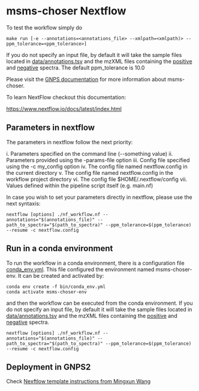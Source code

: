 # msms-choser Nextflow

To test the workflow simply do

```
make run [-e --annotations=<annotations_file> --xmlpath=<xmlpath)> --ppm_tolerance=<ppm_tolerance>]
```

If you do not specify an input file, by default it will take the sample files located in [data/annotations.tsv](data/annotations.tsv) and the mzXML files containing the [positive](data/sulfamethizine_positive_2pt5uL_01.mzXML) and [negative](data/sulfamethizine_negative_2pt5uL_01.mzXML) spectra. The default ppm_tolerance is 10.0

Please visit the [GNPS documentation](https://ccms-ucsd.github.io/GNPSDocumentation/toolindex/) for more information about msms-choser. 

To learn NextFlow checkout this documentation:

https://www.nextflow.io/docs/latest/index.html

## Parameters in nextflow 

The parameters in nextflow follow the next priority:

i. Parameters specified on the command line (--something value)
ii. Parameters provided using the -params-file option
iii. Config file specified using the -c my_config option
iv. The config file named nextflow.config in the current directory
v. The config file named nextflow.config in the workflow project directory
vi. The config file $HOME/.nextflow/config
vii. Values defined within the pipeline script itself (e.g. main.nf)

In case you wish to set your parameters directly in nextflow, please use the next syntaxis:


```
nextflow [options] ./nf_workflow.nf --annotations="$(annotations_file)" --path_to_spectra="$(path_to_spectra)" --ppm_tolerance=$(ppm_tolerance) --resume -c nextflow.config
```

## Run in a conda environment

To run the workflow in a conda environment, there is a configuration file [conda_env.yml](bin/conda_env.yml). This file configured the environment named msms-choser-env. It can be created and activated by:

```
conda env create -f bin/conda_env.yml
conda activate msms-choser-env
```

and then the workflow can be executed from the conda environment. If you do not specify an input file, by default it will take the sample files located in [data/annotations.tsv](data/annotations.tsv) and the mzXML files containing the [positive](data/sulfamethizine_positive_2pt5uL_01.mzXML) and [negative](data/sulfamethizine_negative_2pt5uL_01.mzXML) spectra.

```
nextflow [options] ./nf_workflow.nf --annotations="$(annotations_file)" --path_to_spectra="$(path_to_spectra)" --ppm_tolerance=$(ppm_tolerance) --resume -c nextflow.config
```

## Deployment in GNPS2

Check [Nexftlow template instructions from Mingxun Wang](https://github.com/Wang-Bioinformatics-Lab/Nextflow_Workflow_Template)
